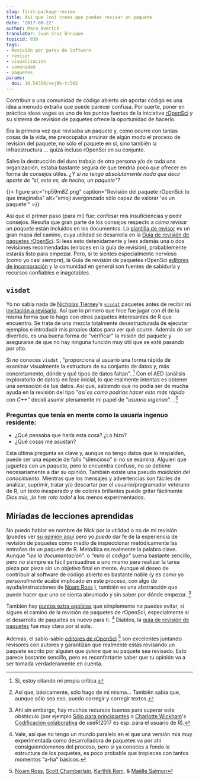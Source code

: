 ```yaml
---
slug: first-package-review
title: Así que (no) crees que puedas revisar un paquete
date: '2017-08-22'
author: Mara Averick
translator: Juan Cruz Enrique
topicid: 838
tags:
- Revisión por pares de Software
- revisor
- visualización
- comunidad
- paquetes
params:
  doi: 10.59350/vej9b-tc502
---
```


Contribuir a una comunidad de código abierto *sin* aportar código es una idea a menudo extraña que puede parecer confusa. Por suerte, poner en práctica ideas vagas es uno de los puntos fuertes de la iniciativa [rOpenSci](/community/) y su sistema de revision de paquetes ofrece la oportunidad de hacerlo.

Era la primera vez que revisaba un paquete y, como ocurre con tantas cosas de la vida, me preocupaba arruinar de algún modo el proceso de revisión del paquete, no sólo el paquete en sí, sino también la infraestructura ... quizá incluso rOpenSci en su conjunto.

Salvo la destrucción del duro trabajo de otra persona y/o de toda una organización, estaba bastante segura de que tendría poco que ofrecer en forma de consejos útiles. *¿Y si no tengo absolutamente nada que decir aparte de "sí, esto es, de hecho, un paquete"?*

{{< figure src="np59m8Z.png" caption="Revisión del paquete rOpenSci: lo que imaginaba"  alt="emoji avergonzado sólo capaz de valorar 'es un paquete'" >}}

Así que el primer paso (para mí) fue: confesar mis insuficiencias y pedir consejos. Resulta que gran parte de los consejos respecto a *cómo revisar un paquete* están incluidos en los documentos. La [plantilla de revisor](https://devguide.ropensci.org/reviewtemplate.html) es un gran mapa del camino, cuya utilidad se desarrolla en la [Guía de revisión de paquetes rOpenSci](https://devguide.ropensci.org/reviewerguide.html). Si lees esto detenidamente y lees además una o dos revisiones recomendadas (enlaces en la guía de revisión), probablemente estarás listo para empezar. Pero, si te sientes especialmente nervioso (como yo casi siempre), la Guía de revisión de paquetes rOpenSci [editores de incorporación](https://devguide.ropensci.org/softwarereviewintro.html#associateditors) y la comunidad en general son fuentes de sabiduría y recursos confiables e inagotables.

## `visdat`

Yo no sabía nada de [Nicholas Tierney](https://github.com/njtierney)'s [`visdat`](https://visdat.njtierney.com/) paquetes antes de recibir mi [invitación a revisarlo](https://github.com/ropensci/software-review/issues/87#issuecomment-270428584). Así que lo primero que hice fue jugar con él de la misma forma que lo hago con otros paquetes interesantes de R que encuentro. Se trata de una mezcla totalmente desestructurada de ejecutar ejemplos e introducir mis propios datos para ver qué ocurre. Además de ser divertido, es una buena forma de "verificar" la misión del paquete y asegurarse de que no hay ninguna función muy útil que se esté pasando por alto.

Si *no* conoces `visdat` , "proporciona al usuario una forma rápida de examinar visualmente la estructura de su conjunto de datos y, más concretamente, dónde y qué tipos de datos faltan". [^1] Con el AED (análisis exploratorio de datos) en fase inicial, lo que realmente intentas es obtener una *sensación* de tus datos. Así que, sabiendo que no podía ser de mucha ayuda en la revisión del tipo *"así es como podrías hacer esto más rápido con C++"* decidí asumir plenamente mi papel de *"usuario ingenuo".* . [^2]

### Preguntas que tenía en mente como la usuaria ingenuo residente:

- ¿Qué pensaba que haría esta cosa? ¿Lo hizo?
- ¿Qué cosas me asustan?

Esta última pregunta es clave y, aunque no tengo datos que lo respalden, puede ser una especie de fallo "silencioso" si no se examina. Alguien que juguetea con un paquete, pero lo encuentra confuso, no se detiene necesariamente a dar su opinión. También existe una pseudo *maldición del conocimiento*. Mientras que los mensajes y advertencias son fáciles de analizar, suprimir, tratar y/o descartar por el usuario/programador veterano de R, un texto inesperado y de colores brillantes puede gritar fácilmente *Dios mío, ¡lo has roto todo!* a los menos experimentados.

## Miríadas de lecciones aprendidas

No puedo hablar en nombre de Nick por la utilidad o no de mi revisión (puedes ver [su opinión aquí](/blog/2017/08/22/visdat) pero yo *puedo* dar fe de la experiencia de revisión de paquetes como medio de inspeccionar metódicamente las entrañas de un paquete de R. Metódica es realmente la palabra clave. Aunque *"lee la documentación".* o *"mira el código"* suena bastante sencillo, pero no siempre es fácil persuadirse a uno mismo para realizar la tarea pieza por pieza sin un objetivo final en mente. Aunque el deseo de contribuir al software de código abierto es bastante noble (y es como yo *personalmente* acabé implicado en este proceso, con algo de ayuda/instrucciones de [Noam Ross](https://twitter.com/noamross) ), también es una abstracción que puede hacer que uno se sienta abrumado y sin saber por dónde empezar. [^3]

También hay [puntos extra egoístas](https://devguide.ropensci.org/softwarereviewintro.html#whyreview#whyreview) que simplemente no puedes evitar, si sigues el camino de la revisión de paquetes de rOpenSci, especialmente si el desarrollo de paquetes es nuevo para ti. [^4] Diablos, la [guía de revisión de paquetes](https://devguide.ropensci.org/reviewerguide.html) fue muy clara por sí sola.

Además, el sabio-sabio [editores de rOpenSci](https://devguide.ropensci.org/softwarereviewintro.html#associators) [^5] son excelentes juntando revisores con autores y garantizan que realmente estás revisando un paquete escrito por alguien que *quiere* que su paquete sea revisado. Esto parece bastante sencillo, pero es reconfortante saber que tu opinión va a ser tomada verdaderamente en cuenta.

[^1]: Sí, estoy citando mi propia crítica.

[^2]: Así que, básicamente, sólo hago de mí misma... También sabía que, aunque sólo sea eso, puedo corregir y corregir textos.

[^3]: Ahí sin embargo, hay muchos recursos buenos para superar este obstáculo (por ejemplo [Sólo para principiantes](https://www.firsttimersonly.com/) o [Charlotte Wickham](https://twitter.com/cvwickham)'s [Codificación colaborativa](https://cwick.co.nz/talks/collab-code-user17/#/) de useR!2017 es esp. para el usuario de R).

[^4]: Vale, así que no tengo un mundo paralelo en el que una versión mía muy experimentada como desarrolladora de paquetes va por ahí consiguiendo*menos* del proceso, *pero* si ya conoces a fondo la estructura de los paquetes, es poco probable que tropieces con tantos momentos "a-ha" básicos.

[^5]:[Noam Ross](https://github.com/noamross), [Scott Chamberlain](https://github.com/sckott), [Karthik Ram](https://github.com/karthik), \& [Maëlle Salmon](https://github.com/maelle)


